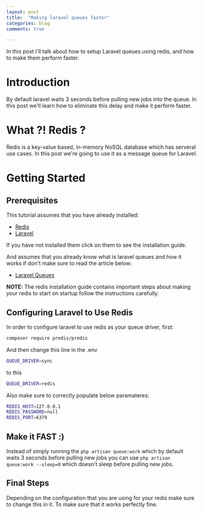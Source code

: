 ```yaml
---
layout: post
title:  "Making laravel queues faster"
categories: blog
comments: true

---
```


In this post I'll talk about how to setup Laravel queues using redis, and how
to make them perform faster.

# Introduction
By default laravel waits 3 seconds before pulling new jobs into the queue. In
this post we'll learn how to eliminate this delay and make it perform faster.

# What ?! Redis ?
Redis is a key-value based, in-memory NoSQL database which has serveral use 
cases. In this post we're going to use it as a message queue for Laravel.

# Getting Started

## Prerequisites

This tutorial assumes that you have already installed:

* [Redis](https://www.digitalocean.com/community/tutorials/how-to-install-and-configure-redis-on-ubuntu-16-04)
* [Laravel](https://laravel.com/docs/5.4/installation)


If you have not installed them click on them to see the installation guide.

And assumes that you already know what is laravel queues and how it works
if don't make sure to read the article below:

* [Laravel Queues](https://laravel.com/docs/5.4/queues)

**NOTE:** The redis installation guide contains important steps about making
your redis to start on startup follow the instructions carefully.

## Configuring Laravel to Use Redis

In order to configure laravel to use redis as your queue driver, 
first:

```sh
composer require predis/predis
```

And then change this line in the .env

```sh
QUEUE_DRIVER=sync
```

to this

```sh
QUEUE_DRIVER=redis
```

Also make sure to correctly populate below paramateres:

```sh
REDIS_HOST=127.0.0.1
REDIS_PASSWORD=null
REDIS_PORT=6379
```

## Make it FAST :)

Instead of simply running the ```php artisan queue:work``` which by 
default waits 3 seconds before pulling new jobs you can use 
```php artisan queue:work --sleep=0``` which doesn't sleep before pulling
new jobs.

## Final Steps

Depending on the configuration that you are using for your redis make sure
to change this in it. To make sure that it works perfectly fine.


